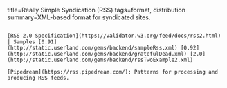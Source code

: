 title=Really Simple Syndication (RSS)
tags=format, distribution
summary=XML-based format for syndicated sites.
~~~~~~

[RSS 2.0 Specification](https://validator.w3.org/feed/docs/rss2.html) | Samples [0.91](http://static.userland.com/gems/backend/sampleRss.xml) [0.92](http://static.userland.com/gems/backend/gratefulDead.xml) [2.0](http://static.userland.com/gems/backend/rssTwoExample2.xml)

[Pipedream](https://rss.pipedream.com/): Patterns for processing and producing RSS feeds.

